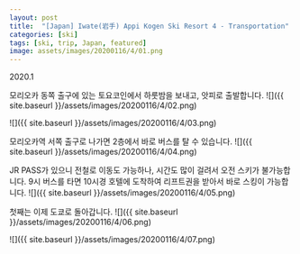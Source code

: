 ```yaml
---
layout: post
title:  "[Japan] Iwate(岩手) Appi Kogen Ski Resort 4 - Transportation"
categories: [ski]
tags: [ski, trip, Japan, featured]
image: assets/images/20200116/4/01.png
---
```


2020.1 

모리오카 동쪽 출구에 있는 토요코인에서 하룻밤을 보내고, 앗피로 출발합니다.
![]({{ site.baseurl }}/assets/images/20200116/4/02.png)

![]({{ site.baseurl }}/assets/images/20200116/4/03.png)

모리오카역 서쪽 출구로 나가면 2층에서 바로 버스를 탈 수 있습니다.
![]({{ site.baseurl }}/assets/images/20200116/4/04.png)

JR PASS가 있으니 전철로 이동도 가능하나, 시간도 많이 걸려서 오전 스키가 불가능합니다.
9시 버스를 타면 10시경 호텔에 도착하여 리프트권을 받아서 바로 스킹이 가능합니다.
![]({{ site.baseurl }}/assets/images/20200116/4/05.png)

첫째는 이제 도쿄로 돌아갑니다.
![]({{ site.baseurl }}/assets/images/20200116/4/06.png)

![]({{ site.baseurl }}/assets/images/20200116/4/07.png)
